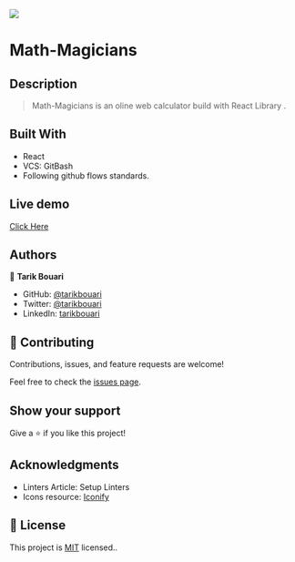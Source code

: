 ![](https://img.shields.io/badge/Microverse-blueviolet)

# Math-Magicians

## Description

> Math-Magicians is an oline web calculator build with React Library .

## Built With
- React 
- VCS: GitBash
- Following github flows standards.

## Live demo

[Click Here](https://startling-profiterole-1f22f5.netlify.app/)

## Authors

👤 **Tarik Bouari**

- GitHub: [@tarikbouari](https://github.com/tarikbouari)
- Twitter: [@tarikbouari](https://twitter.com/TarikBouari)
- LinkedIn: [tarikbouari](https://www.linkedin.com/in/tarik-bouari-44b7191a6/)

## 🤝 Contributing

Contributions, issues, and feature requests are welcome!

Feel free to check the [issues page](../../issues/).

## Show your support

Give a ⭐️ if you like this project!

## Acknowledgments

- Linters Article: Setup Linters
- Icons resource: [Iconify](https://iconify.design/cons8)

## 📝 License

This project is [MIT](./MIT.md) licensed..
